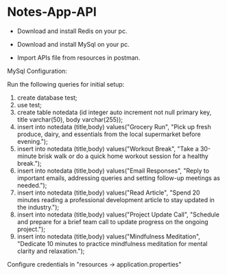 # Notes-App-API

- Download and install Redis on your pc.

- Download and install MySql on your pc.

- Import APIs file from resources in postman.

MySql Configuration:

Run the following queries for initial setup:
1. create database test;
2. use test;
3. create table notedata (id integer auto increment not null primary key, title varchar(50), body varchar(255));
4. insert into notedata (title,body) values("Grocery Run", "Pick up fresh produce, dairy, and essentials from the local supermarket before evening.");
5. insert into notedata (title,body) values("Workout Break", "Take a 30-minute brisk walk or do a quick home workout session for a healthy break.");
6. insert into notedata (title,body) values("Email Responses", "Reply to important emails, addressing queries and setting follow-up meetings as needed.");
7. insert into notedata (title,body) values("Read Article", "Spend 20 minutes reading a professional development article to stay updated in the industry.");
8. insert into notedata (title,body) values("Project Update Call", "Schedule and prepare for a brief team call to update progress on the ongoing project.");
9. insert into notedata (title,body) values("Mindfulness Meditation", "Dedicate 10 minutes to practice mindfulness meditation for mental clarity and relaxation.");

Configure credentials in "resources -> application.properties"